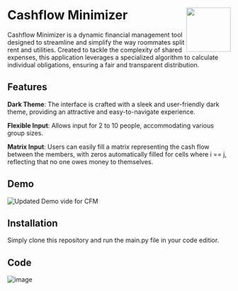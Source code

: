 # Cashflow Minimizer <img align="right" width="100" height="100" src="[https://picsum.photos/100/100](https://github.com/skalidindi53/CashFlowMinimizer/assets/94879708/812d7aef-ddb5-43dd-a970-98c169d3d512)">

Cashflow Minimizer is a dynamic financial management tool designed to streamline and simplify the way roommates split rent and utilities. Created to tackle the complexity of shared expenses, this application leverages a specialized algorithm to calculate individual obligations, ensuring a fair and transparent distribution.


## Features

**Dark Theme**: The interface is crafted with a sleek and user-friendly dark theme, providing an attractive and easy-to-navigate experience.

**Flexible Input**: Allows input for 2 to 10 people, accommodating various group sizes.

**Matrix Input**: Users can easily fill a matrix representing the cash flow between the members, with zeros automatically filled for cells where i == j, reflecting that no one owes money to themselves.


## Demo
![Updated Demo vide for CFM](https://github.com/skalidindi53/CashFlowMinimizer/assets/94879708/c035f09a-607b-4571-897b-7c190c9a022e)




## Installation

Simply clone this repository and run the main.py file in your code editior.
    
## Code
![image](https://github.com/skalidindi53/CashFlowMinimizer/assets/94879708/19b8518f-c10c-4aaf-baff-22a645d51c47)

